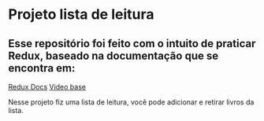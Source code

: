 # Projeto lista de leitura

## Esse repositório foi feito com o intuito de praticar Redux, baseado na documentação que se encontra em:

[Redux Docs](https://redux.js.org/tutorials/essentials/part-1-overview-concepts)
[Video base](https://www.youtube.com/watch?v=fiesH6WU63I&t=317s)

Nesse projeto fiz uma lista de leitura, você pode adicionar e retirar livros da lista.


